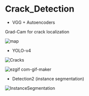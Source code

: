 # Crack_Detection
- VGG + Autoencoders

Grad-Cam for crack localization

![map](https://user-images.githubusercontent.com/78222574/123067613-6ccf7580-d411-11eb-82b2-2ddade2b8551.jpg)

- YOLO-v4

![Cracks](https://user-images.githubusercontent.com/78222574/124027199-e3acd580-d9f2-11eb-96c5-7b162d2d8a8b.PNG)

![ezgif com-gif-maker](https://user-images.githubusercontent.com/78222574/124832771-757d8b00-df7d-11eb-920d-3933ecb30036.gif)

- Detection2 (instance segmentation)

![InstanceSegmentation](https://user-images.githubusercontent.com/78222574/124394287-29251780-dcff-11eb-83b5-296f14e18908.PNG)
